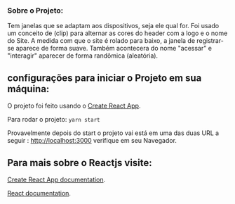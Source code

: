 ### Sobre o Projeto:

Tem janelas que se adaptam aos dispositivos, seja ele qual for.
Foi usado um conceito de (clip) para alternar as cores do header com a logo e o nome do Site.
A medida com que o site é rolado para baixo, a janela de registrar-se aparece de forma suave.
Também acontecera do nome "acessar" e "interagir" aparecer de forma randômica (aleatória).


## configurações para iniciar o Projeto em sua máquina:

O projeto foi feito usando o [Create React App](https://github.com/facebook/create-react-app).


Para rodar o projeto:  `yarn start`

Provavelmente depois do start o projeto vai está em uma das duas URL a seguir : [http://localhost:3000](http://localhost:3000) verifique em seu Navegador.



## Para mais sobre o Reactjs visite:

 [Create React App documentation](https://facebook.github.io/create-react-app/docs/getting-started).

 [React documentation](https://reactjs.org/).
